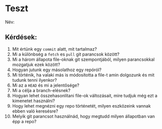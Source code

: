 # Teszt

Név: 

## Kérdések:

1. Mit értünk egy `commit` alatt, mit tartalmaz?
1. Mi a különbség a `fetch` es `pull` git parancsok között?
1. Mi a három állapota file-oknak git szempontjából, milyen parancsokkal mozgatjuk ezek között?
1. Hogyan jutunk egy másolathoz egy repóról?
1. Mi történik, ha valaki más is módosította a file-t amin dolgozunk és mit tudunk tenni ilyenkor?
1. Mi az a `HEAD` és mi a jelentősége?
1. Mi a célja a branch-elésnek?
1. Hogyan lehet összehasonlítani file-ok változásait, mire tudjuk még ezt a kimenetet használni?
1. Hogy lehet megnézni egy repo történetét, milyen eszközeink vannak ebben való keresésre?
1. Melyik git parancsot használnád, hogy megtudd milyen állapotban van épp a repo?
